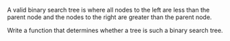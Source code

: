 A valid binary search tree is where all nodes to the left are less than the parent node and the nodes to the right are greater than the parent node.

Write a function that determines whether a tree is such a binary search tree.
